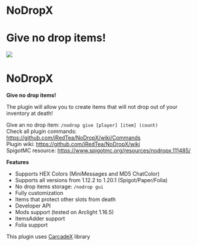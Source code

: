 # NoDropX
Give no drop items!
=======
<img src="https://i.imgur.com/4KNCfzl.png"></img>

# NoDropX
**Give no drop items!**

The plugin will allow you to create items that will not drop out of your inventory at death!

Give an no drop item: `/nodrop give [player] [item] (count)` <br>
Check all plugin commands: https://github.com/iRedTea/NoDropX/wiki/Commands <br>
Plugin wiki: https://github.com/iRedTea/NoDropX/wiki <br>
SpigotMC resource: https://www.spigotmc.org/resources/nodropx.111485/

**Features**
- Supports HEX Colors (MiniMessages and MD5 ChatColor)
- Supports all versions from 1.12.2 to 1.20.1 (Spigot/Paper/Folia)
- No drop items storage: `/nodrop gui`
- Fully customization
- Items that protect other slots from death
- Developer API
- Mods support (tested on Arclight 1.16.5)
- ItemsAdder support
- Folia support


This plugin uses <a href="https://github.com/iRedTea/CarcadeX">CarcadeX</a> library
